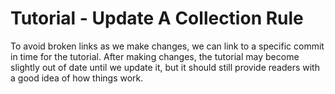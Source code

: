 # Tutorial - Update A Collection Rule

To avoid broken links as we make changes, we can link to a specific commit in time for the tutorial. After making changes, the tutorial may become slightly out of date until we update it, but it should still provide readers with a good idea of how things work.
